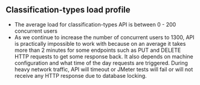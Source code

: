 Classification-types load profile
---------------------------------
* The average load for classification-types API is between 0 - 200 concurrent users
* As we continue to increase the number of concurrent users to 1300, API is practically impossible to work with because on an average it takes more than 2 minutes for some endpoints such as PUT and DELETE HTTP requests to get some response back. It also depends on machine configuration and what time of the day requests are triggered. During heavy network traffic, API will timeout or JMeter tests will fail or will not receive any HTTP response due to database locking.
